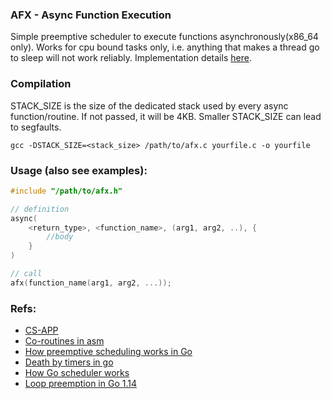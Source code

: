 ### AFX - Async Function Execution
Simple preemptive scheduler to execute functions asynchronously(x86_64 only). Works for cpu bound tasks only, i.e. anything that makes a thread go to sleep will not work reliably. Implementation details [here](https://vanshjangir.github.io/devlog/1_afx.html).

### Compilation
STACK_SIZE is the size of the dedicated stack used by every async function/routine. If not passed, it will be 4KB. Smaller STACK_SIZE can lead to segfaults.
```
gcc -DSTACK_SIZE=<stack_size> /path/to/afx.c yourfile.c -o yourfile
```

### Usage (also see examples):
```c
#include "/path/to/afx.h"

// definition
async(
    <return_type>, <function_name>, (arg1, arg2, ..), {
        //body
    }
)

// call
afx(function_name(arg1, arg2, ...));
```

### Refs:
- [CS-APP](https://www.cs.sfu.ca/~ashriram/Courses/CS295/assets/books/CSAPP_2016.pdf)
- [Co-routines in asm](https://www.youtube.com/watch?v=sYSP_elDdZw)
- [How preemptive scheduling works in Go](https://www.reddit.com/r/golang/comments/1k3zqo6/if_goroutines_are_preemptive_since_go_114_how_do)
- [Death by timers in go](https://www.youtube.com/watch?v=h0s8CWpIKdg)
- [How Go scheduler works](https://www.youtube.com/watch?v=-K11rY57K7k)
- [Loop preemption in Go 1.14](https://www.youtube.com/watch?v=1I1WmeSjRSw)
